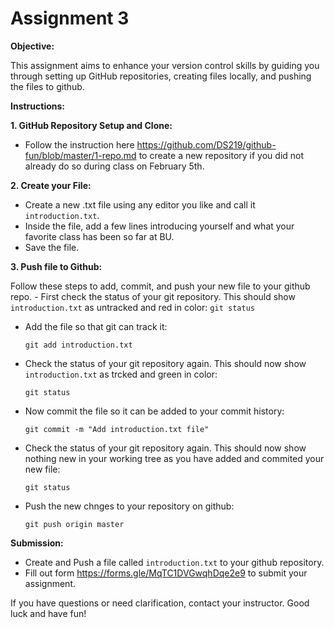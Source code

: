 # Assignment 3

**Objective:**

This assignment aims to enhance your version control skills by guiding you through setting up GitHub repositories, creating files locally, and pushing the files to github.

**Instructions:**

**1. GitHub Repository Setup and Clone:**

   - Follow the instruction here https://github.com/DS219/github-fun/blob/master/1-repo.md to create a new repository if you did not already do so during class on February 5th.

**2. Create your File:**

   - Create a new .txt file using any editor you like and call it `introduction.txt`.
   - Inside the file, add a few lines introducing yourself and what your favorite class has been so far at BU.
   - Save the file.

**3. Push file to Github:**

Follow these steps to add, commit, and push your new file to your github repo.
    - First check the status of your git repository. This should show `introduction.txt` as untracked and red in color:
    ```
    git status
    ```
  - Add the file so that git can track it:
    ```
    git add introduction.txt
    ```
  - Check the status of your git repository again. This should now show `introduction.txt` as trcked and green in color:
    ```
    git status
    ```
  - Now commit the file so it can be added to your commit history:
    ```
    git commit -m "Add introduction.txt file"
    ```
  - Check the status of your git repository again. This should now show nothing new in your working tree as you have added and commited your new file:
    ```
    git status
    ```
  - Push the new chnges to your repository on github:
    ```
    git push origin master
    ```

**Submission:**

- Create and Push a file called `introduction.txt` to your github repository.
- Fill out form https://forms.gle/MqTC1DVGwqhDqe2e9 to submit your assignment.

If you have questions or need clarification, contact your instructor. Good luck and have fun!
